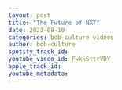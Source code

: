 ```yaml
---
layout: post
title: "The Future of NXT"
date: 2021-08-10
categories: bob-culture videos
author: bob-culture
spotify_track_id: 
youtube_video_id: FwkkSttrVDY
apple_track_id: 
youtube_metadata: 
---
```


